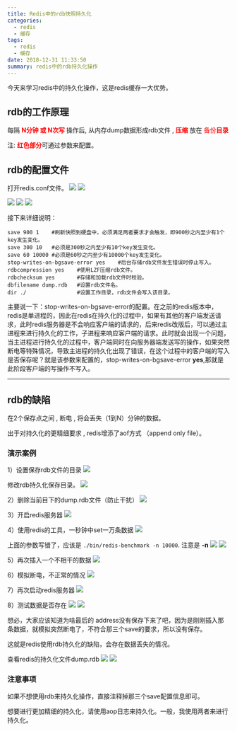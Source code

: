 ```yaml
---
title: Redis中的rdb快照持久化
categories:
  - redis
  - 缓存
tags:
  - redis
  - 缓存
date: 2018-12-31 11:33:50
summary: redis中的rdb持久化操作
---
```


今天来学习redis中的持久化操作，这是redis缓存一大优势。

## rdb的工作原理

每隔 <font color="red">**N分钟 或 N次写**</font> 操作后, 从内存dump数据形成rdb文件 , <font color="red">**压缩**</font> 放在 <font color="red">备份**目录**</font>


注: <font color="red">**红色部分**</font>可通过参数来配置。

## rdb的配置文件

打开redis.conf文件。
<img src="https://gakkil.gitee.io/gakkil-image/redis/day06/QQ截图20181231114006.png"/>
<img src="https://gakkil.gitee.io/gakkil-image/redis/day06/QQ截图20181231114858.png"/>

<img src="https://gakkil.gitee.io/gakkil-image/redis/day06/QQ截图20181231115310.png"/>
<img src="https://gakkil.gitee.io/gakkil-image/redis/day06/QQ截图20181231115344.png"/>
<img src="https://gakkil.gitee.io/gakkil-image/redis/day06/QQ截图20181231115423.png"/>

接下来详细说明：
```
save 900 1    #刷新快照到硬盘中，必须满足两者要求才会触发，即900秒之内至少有1个key发生变化。
save 300 10   #必须是300秒之内至少有10个key发生变化。
save 60 10000 #必须是60秒之内至少有10000个key发生变化。
stop-writes-on-bgsave-error yes    #后台存储rdb文件发生错误时停止写入。
rdbcompression yes    #使用LZF压缩rdb文件。
rdbchecksum yes       #存储和加载rdb文件时校验。
dbfilename dump.rdb   #设置rdb文件名。
dir ./                #设置工作目录，rdb文件会写入该目录。

```

主要说一下：stop-writes-on-bgsave-error的配置。在之前的redis版本中，redis是单进程的，因此在redis在持久化的过程中，如果有其他的客户端发送请求，此时redis服务器是不会响应客户端的请求的，后来redis改版后，可以通过主进程来进行持久化的工作，子进程来响应客户端的请求。此时就会出现一个问题，当主进程进行持久化的过程中，客户端同时在向服务器端发送写的操作，如果突然断电等特殊情况，导致主进程的持久化出现了错误，在这个过程中的客户端的写入是否保存呢？就是该参数来配置的，stop-writes-on-bgsave-error **yes**,那就是此阶段客户端的写操作不写入。

---

## rdb的缺陷

在2个保存点之间 , 断电 , 将会丢失（1到N）分钟的数据。

出于对持久化的更精细要求 , redis增添了aof方式 （append only file）。

### 演示案例

1）设置保存rdb文件的目录
<img src="https://gakkil.gitee.io/gakkil-image/redis/day06/QQ截图20181231122100.png"/>

修改rdb持久化保存目录。
<img src="https://gakkil.gitee.io/gakkil-image/redis/day06/QQ截图20181231124756.png"/>


2）删除当前目下的dump.rdb文件（防止干扰）
<img src="https://gakkil.gitee.io/gakkil-image/redis/day06/QQ截图20181231122214.png"/>

3）开启redis服务器
<img src="https://gakkil.gitee.io/gakkil-image/redis/day06/QQ截图20181231122636.png"/>

4）使用redis的工具，一秒钟中set一万条数据
<img src="https://gakkil.gitee.io/gakkil-image/redis/day06/QQ截图20181231122956.png"/>

上面的参数写错了，应该是 `./bin/redis-benchmark -n 10000`. 注意是 **-n**
<img src="https://gakkil.gitee.io/gakkil-image/redis/day06/QQ截图20181231123119.png"/>
<img src="https://gakkil.gitee.io/gakkil-image/redis/day06/QQ截图20181231123547.png"/>

5）再次插入一个不相干的数据
<img src="https://gakkil.gitee.io/gakkil-image/redis/day06/QQ截图20181231123710.png"/>

6）模拟断电，不正常的情况
<img src="https://gakkil.gitee.io/gakkil-image/redis/day06/QQ截图20181231123844.png"/>

7）再次启动redis服务器
<img src="https://gakkil.gitee.io/gakkil-image/redis/day06/QQ截图20181231124112.png"/>

8）测试数据是否存在
<img src="https://gakkil.gitee.io/gakkil-image/redis/day06/QQ截图20181231124242.png"/>
<img src="https://gakkil.gitee.io/gakkil-image/redis/day06/QQ截图20181231124416.png"/>

想必，大家应该知道为啥最后的 address没有保存下来了吧，因为是刚刚插入那条数据，就模拟突然断电了，不符合那三个save的要求，所以没有保存。

这就是redis使用rdb持久化的缺陷，会存在数据丢失的情况。

查看redis的持久化文件dump.rdb
<img src="https://gakkil.gitee.io/gakkil-image/redis/day06/QQ截图20181231125002.png"/>
<img src="https://gakkil.gitee.io/gakkil-image/redis/day06/QQ截图20181231125053.png"/>

### 注意事项

如果不想使用rdb来持久化操作，直接注释掉那三个save配置信息即可。

想要进行更加精细的持久化，请使用aop日志来持久化。一般，我使用两者来进行持久化。